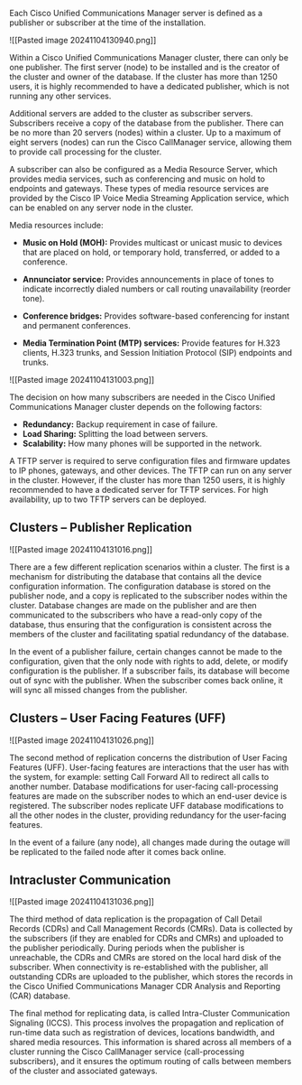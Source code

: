Each Cisco Unified Communications Manager server is defined as a publisher or subscriber at the time of the installation.

![[Pasted image 20241104130940.png]]

Within a Cisco Unified Communications Manager cluster, there can only be one publisher. The first server (node) to be installed and is the creator of the cluster and owner of the database. If the cluster has more than 1250 users, it is highly recommended to have a dedicated publisher, which is not running any other services.

Additional servers are added to the cluster as subscriber servers. Subscribers receive a copy of the database from the publisher. There can be no more than 20 servers (nodes) within a cluster. Up to a maximum of eight servers (nodes) can run the Cisco CallManager service, allowing them to provide call processing for the cluster.

A subscriber can also be configured as a Media Resource Server, which provides media services, such as conferencing and music on hold to endpoints and gateways. These types of media resource services are provided by the Cisco IP Voice Media Streaming Application service, which can be enabled on any server node in the cluster.

Media resources include:

- **Music on Hold (MOH):** Provides multicast or unicast music to devices that are placed on hold, or temporary hold, transferred, or added to a conference.

- **Annunciator service:** Provides announcements in place of tones to indicate incorrectly dialed numbers or call routing unavailability (reorder tone).

- **Conference bridges:** Provides software-based conferencing for instant and permanent conferences.

- **Media Termination Point (MTP) services:** Provide features for H.323 clients, H.323 trunks, and Session Initiation Protocol (SIP) endpoints and trunks.

![[Pasted image 20241104131003.png]]

The decision on how many subscribers are needed in the Cisco Unified Communications Manager cluster depends on the following factors:

- **Redundancy:** Backup requirement in case of failure.
- **Load Sharing:** Splitting the load between servers.
- **Scalability:** How many phones will be supported in the network.

A TFTP server is required to serve configuration files and firmware updates to IP phones, gateways, and other devices. The TFTP can run on any server in the cluster. However, if the cluster has more than 1250 users, it is highly recommended to have a dedicated server for TFTP services. For high availability, up to two TFTP servers can be deployed.

## Clusters – Publisher Replication

![[Pasted image 20241104131016.png]]

There are a few different replication scenarios within a cluster. The first is a mechanism for distributing the database that contains all the device configuration information. The configuration database is stored on the publisher node, and a copy is replicated to the subscriber nodes within the cluster. Database changes are made on the publisher and are then communicated to the subscribers who have a read-only copy of the database, thus ensuring that the configuration is consistent across the members of the cluster and facilitating spatial redundancy of the database.

In the event of a publisher failure, certain changes cannot be made to the configuration, given that the only node with rights to add, delete, or modify configuration is the publisher. If a subscriber fails, its database will become out of sync with the publisher. When the subscriber comes back online, it will sync all missed changes from the publisher.

## Clusters – User Facing Features (UFF)

![[Pasted image 20241104131026.png]]

The second method of replication concerns the distribution of User Facing Features (UFF). User-facing features are interactions that the user has with the system, for example: setting Call Forward All to redirect all calls to another number. Database modifications for user-facing call-processing features are made on the subscriber nodes to which an end-user device is registered. The subscriber nodes replicate UFF database modifications to all the other nodes in the cluster, providing redundancy for the user-facing features.

In the event of a failure (any node), all changes made during the outage will be replicated to the failed node after it comes back online.

## Intracluster Communication

![[Pasted image 20241104131036.png]]

The third method of data replication is the propagation of Call Detail Records (CDRs) and Call Management Records (CMRs). Data is collected by the subscribers (if they are enabled for CDRs and CMRs) and uploaded to the publisher periodically. During periods when the publisher is unreachable, the CDRs and CMRs are stored on the local hard disk of the subscriber. When connectivity is re-established with the publisher, all outstanding CDRs are uploaded to the publisher, which stores the records in the Cisco Unified Communications Manager CDR Analysis and Reporting (CAR) database.

The final method for replicating data, is called Intra-Cluster Communication Signaling (ICCS). This process involves the propagation and replication of run-time data such as registration of devices, locations bandwidth, and shared media resources. This information is shared across all members of a cluster running the Cisco CallManager service (call-processing subscribers), and it ensures the optimum routing of calls between members of the cluster and associated gateways.